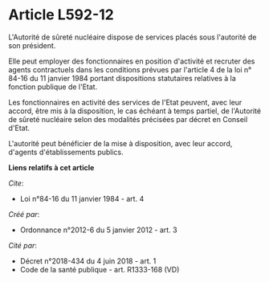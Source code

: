 # Article L592-12

L'Autorité de sûreté nucléaire dispose de services placés sous l'autorité de son président. 

Elle peut employer des fonctionnaires en position d'activité et recruter des agents contractuels dans les conditions prévues
par l'article 4 de la loi n° 84-16 du 11 janvier 1984 portant dispositions statutaires relatives à la fonction publique de
l'Etat. 

Les fonctionnaires en activité des services de l'Etat peuvent, avec leur accord, être mis à la disposition, le cas échéant à
temps partiel, de l'Autorité de sûreté nucléaire selon des modalités précisées par décret en Conseil d'Etat. 

L'autorité peut bénéficier de la mise à disposition, avec leur accord, d'agents d'établissements publics.

**Liens relatifs à cet article**

_Cite_:

  - Loi n°84-16 du 11 janvier 1984 - art. 4

_Créé par_:

  - Ordonnance n°2012-6 du 5 janvier 2012 - art. 3

_Cité par_:

  - Décret n°2018-434 du 4 juin 2018 - art. 1
  - Code de la santé publique - art. R1333-168 (VD)
